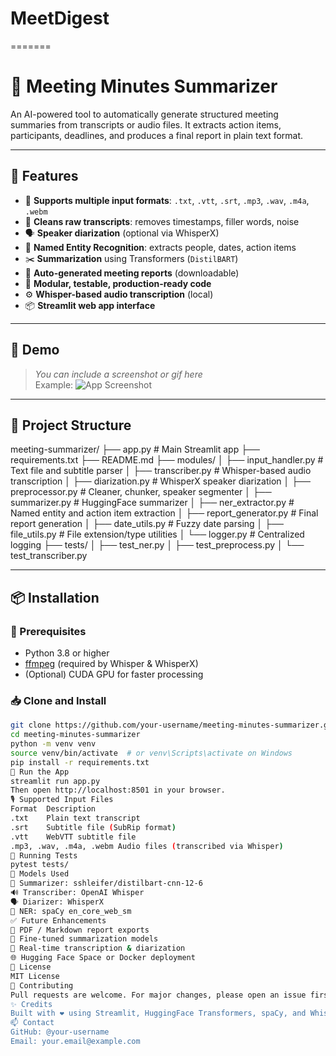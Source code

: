 
# MeetDigest
=======
# 📝 Meeting Minutes Summarizer

An AI-powered tool to automatically generate structured meeting summaries from transcripts or audio files. It extracts action items, participants, deadlines, and produces a final report in plain text format.

---

## 🚀 Features

- 📂 **Supports multiple input formats**: `.txt`, `.vtt`, `.srt`, `.mp3`, `.wav`, `.m4a`, `.webm`
- 🧹 **Cleans raw transcripts**: removes timestamps, filler words, noise
- 🗣️ **Speaker diarization** (optional via WhisperX)
- 🤖 **Named Entity Recognition**: extracts people, dates, action items
- ✂️ **Summarization** using Transformers (`DistilBART`)
- 📄 **Auto-generated meeting reports** (downloadable)
- 🧠 **Modular, testable, production-ready code**
- ⚙️ **Whisper-based audio transcription** (local)
- 📦 **Streamlit web app interface**

---

## 📸 Demo

> *You can include a screenshot or gif here*  
> Example:
> ![App Screenshot](screenshots/demo.png)

---

## 📁 Project Structure

meeting-summarizer/
├── app.py # Main Streamlit app
├── requirements.txt
├── README.md
├── modules/
│ ├── input_handler.py # Text file and subtitle parser
│ ├── transcriber.py # Whisper-based audio transcription
│ ├── diarization.py # WhisperX speaker diarization
│ ├── preprocessor.py # Cleaner, chunker, speaker segmenter
│ ├── summarizer.py # HuggingFace summarizer
│ ├── ner_extractor.py # Named entity and action item extraction
│ ├── report_generator.py # Final report generation
│ ├── date_utils.py # Fuzzy date parsing
│ ├── file_utils.py # File extension/type utilities
│ └── logger.py # Centralized logging
├── tests/
│ ├── test_ner.py
│ ├── test_preprocess.py
│ └── test_transcriber.py

---

## 📦 Installation

### 🔧 Prerequisites

- Python 3.8 or higher
- [ffmpeg](https://ffmpeg.org/download.html) (required by Whisper & WhisperX)
- (Optional) CUDA GPU for faster processing

### 📥 Clone and Install

```bash
git clone https://github.com/your-username/meeting-minutes-summarizer.git
cd meeting-minutes-summarizer
python -m venv venv
source venv/bin/activate  # or venv\Scripts\activate on Windows
pip install -r requirements.txt
🧠 Run the App
streamlit run app.py
Then open http://localhost:8501 in your browser.
🎙️ Supported Input Files
Format	Description
.txt	Plain text transcript
.srt	Subtitle file (SubRip format)
.vtt	WebVTT subtitle file
.mp3, .wav, .m4a, .webm	Audio files (transcribed via Whisper)
🧪 Running Tests
pytest tests/
📌 Models Used
🤖 Summarizer: sshleifer/distilbart-cnn-12-6
🔊 Transcriber: OpenAI Whisper
🗣️ Diarizer: WhisperX
🧠 NER: spaCy en_core_web_sm
✅ Future Enhancements
📄 PDF / Markdown report exports
🧠 Fine-tuned summarization models
🔁 Real-time transcription & diarization
🌐 Hugging Face Space or Docker deployment
📃 License
MIT License
🤝 Contributing
Pull requests are welcome. For major changes, please open an issue first to discuss what you'd like to change.
✨ Credits
Built with ❤️ using Streamlit, HuggingFace Transformers, spaCy, and Whisper
📫 Contact
GitHub: @your-username
Email: your.email@example.com
